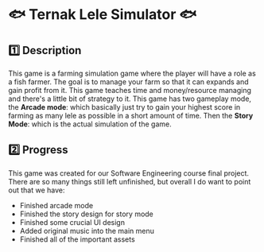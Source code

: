 # :fish: Ternak Lele Simulator :fish:
## :one:  Description 
This game is a farming simulation game where the player will have a role as a fish farmer. The goal is to manage your farm so that it can expands and gain profit from it. This game teaches time and money/resource managing and there's a little bit of strategy to it. This game has two gameplay mode, the **Arcade mode**: which basically just try to gain your highest score in farming as many lele as possible in a short amount of time. Then the **Story Mode**: which is the actual simulation of the game.

## :two:  Progress
This game was created for our Software Engineering course final project. There are so many things still left unfinished, but overall I do want to point out that we have:
* Finished arcade mode
* Finished the story design for story mode
* Finished some crucial UI design
* Added original music into the main menu
* Finished all of the important assets
